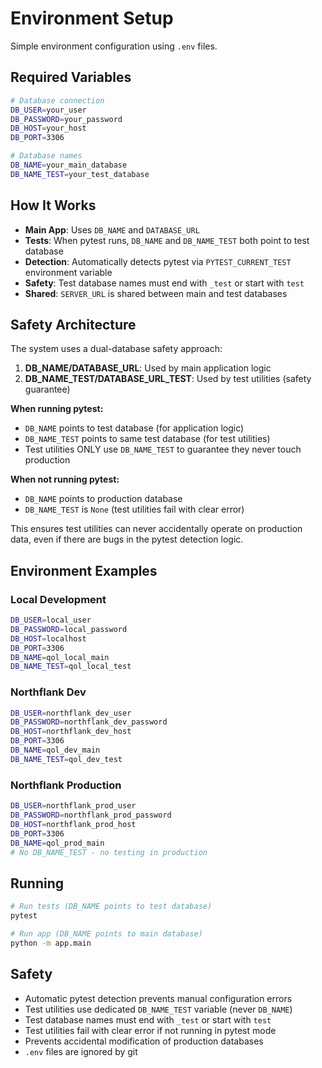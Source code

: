 # Environment Setup

Simple environment configuration using `.env` files.

## Required Variables

```bash
# Database connection
DB_USER=your_user
DB_PASSWORD=your_password
DB_HOST=your_host
DB_PORT=3306

# Database names
DB_NAME=your_main_database
DB_NAME_TEST=your_test_database
```

## How It Works

- **Main App**: Uses `DB_NAME` and `DATABASE_URL`
- **Tests**: When pytest runs, `DB_NAME` and `DB_NAME_TEST` both point to test database
- **Detection**: Automatically detects pytest via `PYTEST_CURRENT_TEST` environment variable
- **Safety**: Test database names must end with `_test` or start with `test`
- **Shared**: `SERVER_URL` is shared between main and test databases

## Safety Architecture

The system uses a dual-database safety approach:

1. **DB_NAME/DATABASE_URL**: Used by main application logic
2. **DB_NAME_TEST/DATABASE_URL_TEST**: Used by test utilities (safety guarantee)

**When running pytest:**
- `DB_NAME` points to test database (for application logic)
- `DB_NAME_TEST` points to same test database (for test utilities)
- Test utilities ONLY use `DB_NAME_TEST` to guarantee they never touch production

**When not running pytest:**
- `DB_NAME` points to production database
- `DB_NAME_TEST` is `None` (test utilities fail with clear error)

This ensures test utilities can never accidentally operate on production data, even if there are bugs in the pytest detection logic.

## Environment Examples

### Local Development
```bash
DB_USER=local_user
DB_PASSWORD=local_password
DB_HOST=localhost
DB_PORT=3306
DB_NAME=qol_local_main
DB_NAME_TEST=qol_local_test
```

### Northflank Dev
```bash
DB_USER=northflank_dev_user
DB_PASSWORD=northflank_dev_password
DB_HOST=northflank_dev_host
DB_PORT=3306
DB_NAME=qol_dev_main
DB_NAME_TEST=qol_dev_test
```

### Northflank Production
```bash
DB_USER=northflank_prod_user
DB_PASSWORD=northflank_prod_password
DB_HOST=northflank_prod_host
DB_PORT=3306
DB_NAME=qol_prod_main
# No DB_NAME_TEST - no testing in production
```

## Running

```bash
# Run tests (DB_NAME points to test database)
pytest

# Run app (DB_NAME points to main database)
python -m app.main
```

## Safety

- Automatic pytest detection prevents manual configuration errors
- Test utilities use dedicated `DB_NAME_TEST` variable (never `DB_NAME`)
- Test database names must end with `_test` or start with `test`
- Test utilities fail with clear error if not running in pytest mode
- Prevents accidental modification of production databases
- `.env` files are ignored by git 
